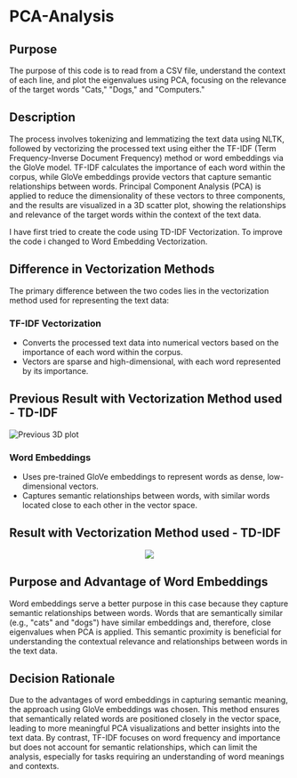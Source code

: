 # PCA-Analysis

## Purpose

The purpose of this code is to read from a CSV file, understand the context of each line, and plot the eigenvalues using PCA, focusing on the relevance of the target words "Cats," "Dogs," and "Computers."

## Description

The process involves tokenizing and lemmatizing the text data using NLTK, followed by vectorizing the processed text using either the TF-IDF (Term Frequency-Inverse Document Frequency) method or word embeddings via the GloVe model. TF-IDF calculates the importance of each word within the corpus, while GloVe embeddings provide vectors that capture semantic relationships between words. 
Principal Component Analysis (PCA) is applied to reduce the dimensionality of these vectors to three components, and the results are visualized in a 3D scatter plot, showing the relationships and relevance of the target words within the context of the text data.

I have first tried to create the code using TD-IDF Vectorization. To improve the code i changed to Word Embedding Vectorization.

## Difference in Vectorization Methods

The primary difference between the two codes lies in the vectorization method used for representing the text data:

### TF-IDF Vectorization

- Converts the processed text data into numerical vectors based on the importance of each word within the corpus.
- Vectors are sparse and high-dimensional, with each word represented by its importance.

## Previous Result with Vectorization Method used - TD-IDF

![Previous 3D plot](https://github.com/ritwikadas07/PCA-Analysis/issues/1#issue-2313980898)



### Word Embeddings

- Uses pre-trained GloVe embeddings to represent words as dense, low-dimensional vectors.
- Captures semantic relationships between words, with similar words located close to each other in the vector space.

## Result with Vectorization Method used - TD-IDF

<p align="center">
<img src="https://github.com/ritwikadas07/PCA-Analysis/assets/144871975/b0c9c64a-4d5a-4fb3-bc5a-068b15f41f65" "Packet Structure">
</p>

## Purpose and Advantage of Word Embeddings

Word embeddings serve a better purpose in this case because they capture semantic relationships between words. Words that are semantically similar (e.g., "cats" and "dogs") have similar embeddings and, therefore, close eigenvalues when PCA is applied. This semantic proximity is beneficial for understanding the contextual relevance and relationships between words in the text data.

## Decision Rationale

Due to the advantages of word embeddings in capturing semantic meaning, the approach using GloVe embeddings was chosen. This method ensures that semantically related words are positioned closely in the vector space, leading to more meaningful PCA visualizations and better insights into the text data. By contrast, TF-IDF focuses on word frequency and importance but does not account for semantic relationships, which can limit the analysis, especially for tasks requiring an understanding of word meanings and contexts.
